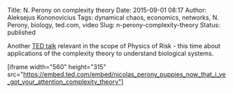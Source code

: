 Title: N. Perony on complexity theory
Date: 2015-09-01 08:17
Author: Aleksejus Kononovicius
Tags: dynamical chaos, economics, networks, N. Perony, biology, ted.com, video
Slug: n-perony-complexity-theory
Status: published

Another [TED
talk](https://www.ted.com/talks/nicolas_perony_puppies_now_that_i_ve_got_your_attention_complexity_theory)
relevant in the scope of Physics of Risk - this time about applications
of the complexity theory to understand biological systems.

[iframe width="560" height="315"
src="https://embed.ted.com/embed/nicolas_perony_puppies_now_that_i_ve_got_your_attention_complexity_theory"]
